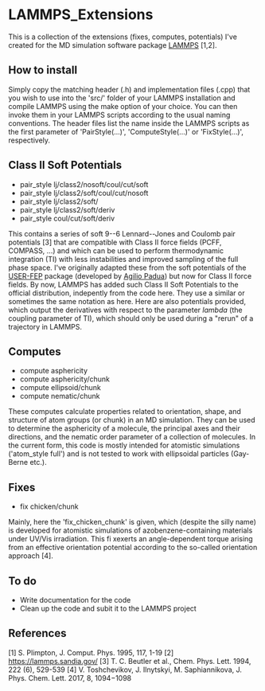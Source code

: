 # LAMMPS_Extensions
This is a collection of the extensions (fixes, computes, potentials) I've created for the MD simulation software package [LAMMPS](https://github.com/lammps/) [1,2].

## How to install

Simply copy the matching header (.h) and implementation files (.cpp) that you wish to use into the 'src/' folder of your LAMMPS installation and compile LAMMPS using the make option of your choice.
You can then invoke them in your LAMMPS scripts according to the usual naming conventions. The header files list the name inside the LAMMPS scripts as the first parameter of 'PairStyle(...)', 'ComputeStyle(...)' or 'FixStyle(...)', respectively.

## Class II Soft Potentials

- pair_style lj/class2/nosoft/coul/cut/soft
- pair_style lj/class2/soft/coul/cut/nosoft
- pair_style lj/class2/soft/
- pair_style lj/class2/soft/deriv
- pair_style coul/cut/soft/deriv

This contains a series of soft 9--6 Lennard--Jones and Coulomb pair potentials [3] that are compatible with Class II force fields (PCFF, COMPASS, ...) and which can be used to perform thermodynamic integration (TI) with less instabilities and improved sampling of the full phase space. 
I've originally adapted these from the soft potentials of the [USER-FEP](https://github.com/agiliopadua/compute_fep) package (developed by [Agilio Padua](https://github.com/agiliopadua/)) but now for Class II force fields. 
By now, LAMMPS has added such Class II Soft Potentials to the official distribution, indepently from the code here. They use a similar or sometimes the same notation as here.
Here are also potentials provided, which output the derivatives with respect to the parameter $lambda$ (the coupling parameter of TI), which should only be used during a "rerun" of a trajectory in LAMMPS.

## Computes

- compute asphericity
- compute asphericity/chunk
- compute ellipsoid/chunk
- compute nematic/chunk

These computes calculate properties related to orientation, shape, and structure of atom groups (or chunk) in an MD simulation.
They can be used to determine the asphericity of a molecule, the principal axes and their directions, and the nematic order parameter of a collection of molecules.
In the current form, this code is mostly intended for atomistic simulations ('atom_style full') and is not tested to work with ellipsoidal particles (Gay-Berne etc.).

## Fixes

- fix chicken/chunk

Mainly, here the 'fix_chicken_chunk' is given, which (despite the silly name) is developed for atomistic simulations of azobenzene-containing materials under UV/Vis irradiation.
This fi xexerts an angle-dependent torque arising from an effective orientation potential according to the so-called orientation approach [4].

## To do

- Write documentation for the code
- Clean up the code and subit it to the LAMMPS project

## References

[1] S. Plimpton, J. Comput. Phys. 1995, 117, 1-19 
[2] https://lammps.sandia.gov/
[3] T. C. Beutler et al., Chem. Phys. Lett. 1994, 222 (6), 529-539
[4] V. Toshchevikov, J. Ilnytskyi, M. Saphiannikova, J. Phys. Chem. Lett. 2017, 8, 1094−1098
